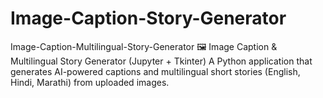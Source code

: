 # Image-Caption-Story-Generator
Image-Caption-Multilingual-Story-Generator 🖼️ Image Caption &amp; Multilingual Story Generator (Jupyter + Tkinter)  A Python application that generates AI-powered captions and multilingual short stories (English, Hindi, Marathi) from uploaded images. 
